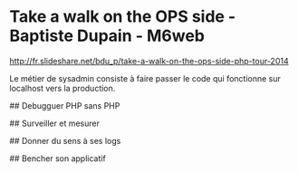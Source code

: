 # Take a walk on the OPS side - Baptiste Dupain - M6web

http://fr.slideshare.net/bdu_p/take-a-walk-on-the-ops-side-php-tour-2014

Le métier de sysadmin consiste à faire passer le code qui fonctionne sur localhost vers la production.

## Debugguer PHP sans PHP

## Surveiller et mesurer

## Donner du sens à ses logs

## Bencher son applicatif

